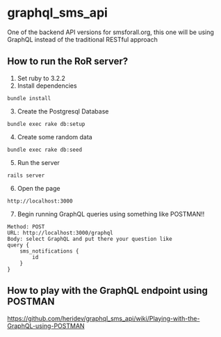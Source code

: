 # graphql_sms_api
One of the backend API versions for smsforall.org, this one will be using GraphQL instead of the traditional RESTful approach

## How to run the RoR server?
1. Set ruby to 3.2.2
2. Install dependencies
```
bundle install
```
3. Create the Postgresql Database
```
bundle exec rake db:setup
```
4. Create some random data
```
bundle exec rake db:seed
```
5. Run the server
```
rails server
```
6. Open the page
```
http://localhost:3000
```
7. Begin running GraphQL queries using something like POSTMAN!!
```
Method: POST
URL: http://localhost:3000/graphql
Body: select GraphQL and put there your question like
query {
    sms_notifications {
        id
    }
}
```

## How to play with the GraphQL endpoint using POSTMAN
https://github.com/heridev/graphql_sms_api/wiki/Playing-with-the-GraphQL-using-POSTMAN

